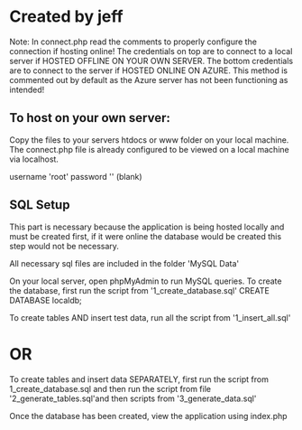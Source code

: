 # Created by jeff

Note: In connect.php read the comments to properly configure the connection if hosting online!
The credentials on top are to connect to a local server if HOSTED OFFLINE ON YOUR OWN SERVER.
The bottom credentials are to connect to the server if HOSTED ONLINE ON AZURE. This method is
commented out by default as the Azure server has not been functioning as intended!

<h2>To host on your own server:</h2>
Copy the files to your servers htdocs or www folder on your local machine.
The connect.php file is already configured to be viewed on a local machine via localhost.

username 'root'
password '' (blank)

<h2>SQL Setup</h2>
This part is necessary because the application is being hosted locally and must be created first,
if it were online the database would be created this step would not be necessary.

All necessary sql files are included in the folder 'MySQL Data'

On your local server, open phpMyAdmin to run MySQL queries.
To create the database, first run the script from '1_create_database.sql'
  CREATE DATABASE localdb;
  
To create tables AND insert test data, run all the script from '1_insert_all.sql'

# OR

To create tables and insert data SEPARATELY, first run the script from 1_create_database.sql and
then run the script from file '2_generate_tables.sql'and then scripts from '3_generate_data.sql'

Once the database has been created, view the application using index.php
